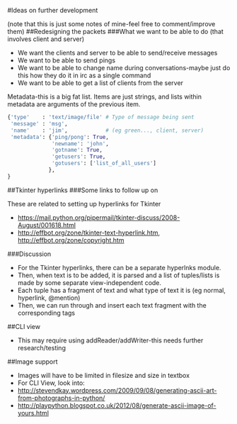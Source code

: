 #Ideas on further development

(note that this is just some notes of mine-feel free to comment/improve them)
##Redesigning the packets
###What we want to be able to do (that involves client and server)

* We want the clients and server to be able to send/receive messages
* We want to be able to send pings
* We want to be able to change name during conversations-maybe just do this how they do it in irc as a single command
* We want to be able to get a list of clients from the server


Metadata-this is a big fat list. Items are just strings, and lists within metadata are arguments of the previous item.

```python
{'type'    : 'text/image/file' # Type of message being sent
 'message' : 'msg',
 'name'    : 'jim',            # (eg green..., client, server)
 'metadata': {'ping/pong': True,
              'newname': 'john',
              'gotname': True,
              'getusers': True,
              'gotusers': ['list_of_all_users']
             },
}
```

##Tkinter hyperlinks
###Some links to follow up on

These are related to setting up hyperlinks for Tkinter

* https://mail.python.org/pipermail/tkinter-discuss/2008-August/001618.html
* http://effbot.org/zone/tkinter-text-hyperlink.htm, http://effbot.org/zone/copyright.htm

###Discussion
* For the Tkinter hyperlinks, there can be a separate hyperlnks module.
* Then, when text is to be added, it is parsed and a list of tuples/lists is made by some separate view-independent code.
* Each tuple has a fragment of text and what type of text it is (eg normal, hyperlink, @mention)
* Then, we can run through and insert each text fragment with the corresponding tags

##CLI view
* This may require using addReader/addWriter-this needs further research/testing

##Image support
* Images will have to be limited in filesize and size in textbox
* For CLI View, look into:
 * http://stevendkay.wordpress.com/2009/09/08/generating-ascii-art-from-photographs-in-python/
 * http://playpython.blogspot.co.uk/2012/08/generate-ascii-image-of-yours.html
